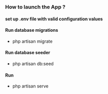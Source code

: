 ### How to launch the App ?

#### set up .env file with valid configuration values

#### Run database migrations

-   php artisan migrate

#### Run database seeder

-   php artisan db:seed

#### Run
 
 - php artisan serve
